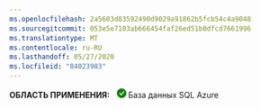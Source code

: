 ```yaml
---
ms.openlocfilehash: 2a5603d83592490d9029a91862b5fcb54c4a9048
ms.sourcegitcommit: 053e5e7103ab666454faf26ed51b0dfcd7661996
ms.translationtype: MT
ms.contentlocale: ru-RU
ms.lasthandoff: 05/27/2020
ms.locfileid: "84023903"
---
```

<Token>**ОБЛАСТЬ ПРИМЕНЕНИЯ:** ![да](../media/applies-to/yes.png)База данных SQL Azure</Token>
